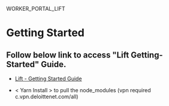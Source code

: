 WORKER_PORTAL_LIFT


# Getting Started

## Follow below link to access "Lift Getting-Started" Guide.

- [Lift - Getting Started Guide](http://d2wtauyc1irx0m.cloudfront.net/)

- < Yarn Install > to pull the node_modules (vpn required c.vpn.deloittenet.com/all) 
